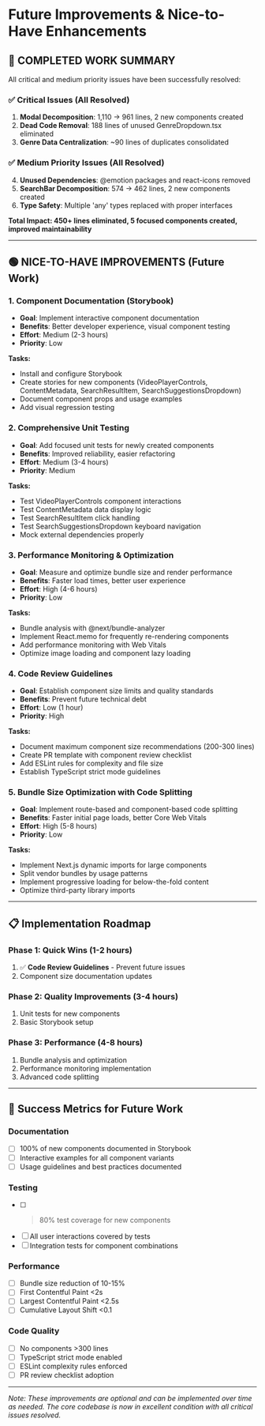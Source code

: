 # Future Improvements & Nice-to-Have Enhancements

## 🎉 **COMPLETED WORK SUMMARY**

All critical and medium priority issues have been successfully resolved:

### ✅ **Critical Issues (All Resolved)**

1. **Modal Decomposition**: 1,110 → 961 lines, 2 new components created
2. **Dead Code Removal**: 188 lines of unused GenreDropdown.tsx eliminated
3. **Genre Data Centralization**: ~90 lines of duplicates consolidated

### ✅ **Medium Priority Issues (All Resolved)**

4. **Unused Dependencies**: @emotion packages and react-icons removed
5. **SearchBar Decomposition**: 574 → 462 lines, 2 new components created
6. **Type Safety**: Multiple 'any' types replaced with proper interfaces

**Total Impact: 450+ lines eliminated, 5 focused components created, improved maintainability**

---

## 🟢 **NICE-TO-HAVE IMPROVEMENTS** (Future Work)

### **1. Component Documentation (Storybook)**

- **Goal**: Implement interactive component documentation
- **Benefits**: Better developer experience, visual component testing
- **Effort**: Medium (2-3 hours)
- **Priority**: Low

**Tasks:**

- Install and configure Storybook
- Create stories for new components (VideoPlayerControls, ContentMetadata, SearchResultItem, SearchSuggestionsDropdown)
- Document component props and usage examples
- Add visual regression testing

### **2. Comprehensive Unit Testing**

- **Goal**: Add focused unit tests for newly created components
- **Benefits**: Improved reliability, easier refactoring
- **Effort**: Medium (3-4 hours)
- **Priority**: Medium

**Tasks:**

- Test VideoPlayerControls component interactions
- Test ContentMetadata data display logic
- Test SearchResultItem click handling
- Test SearchSuggestionsDropdown keyboard navigation
- Mock external dependencies properly

### **3. Performance Monitoring & Optimization**

- **Goal**: Measure and optimize bundle size and render performance
- **Benefits**: Faster load times, better user experience
- **Effort**: High (4-6 hours)
- **Priority**: Low

**Tasks:**

- Bundle analysis with @next/bundle-analyzer
- Implement React.memo for frequently re-rendering components
- Add performance monitoring with Web Vitals
- Optimize image loading and component lazy loading

### **4. Code Review Guidelines**

- **Goal**: Establish component size limits and quality standards
- **Benefits**: Prevent future technical debt
- **Effort**: Low (1 hour)
- **Priority**: High

**Tasks:**

- Document maximum component size recommendations (200-300 lines)
- Create PR template with component review checklist
- Add ESLint rules for complexity and file size
- Establish TypeScript strict mode guidelines

### **5. Bundle Size Optimization with Code Splitting**

- **Goal**: Implement route-based and component-based code splitting
- **Benefits**: Faster initial page loads, better Core Web Vitals
- **Effort**: High (5-8 hours)
- **Priority**: Low

**Tasks:**

- Implement Next.js dynamic imports for large components
- Split vendor bundles by usage patterns
- Implement progressive loading for below-the-fold content
- Optimize third-party library imports

---

## 📋 **Implementation Roadmap**

### **Phase 1: Quick Wins (1-2 hours)**

1. ✅ **Code Review Guidelines** - Prevent future issues
2. Component size documentation updates

### **Phase 2: Quality Improvements (3-4 hours)**

1. Unit tests for new components
2. Basic Storybook setup

### **Phase 3: Performance (4-8 hours)**

1. Bundle analysis and optimization
2. Performance monitoring implementation
3. Advanced code splitting

---

## 🎯 **Success Metrics for Future Work**

### **Documentation**

- [ ] 100% of new components documented in Storybook
- [ ] Interactive examples for all component variants
- [ ] Usage guidelines and best practices documented

### **Testing**

- [ ] > 80% test coverage for new components
- [ ] All user interactions covered by tests
- [ ] Integration tests for component combinations

### **Performance**

- [ ] Bundle size reduction of 10-15%
- [ ] First Contentful Paint <2s
- [ ] Largest Contentful Paint <2.5s
- [ ] Cumulative Layout Shift <0.1

### **Code Quality**

- [ ] No components >300 lines
- [ ] TypeScript strict mode enabled
- [ ] ESLint complexity rules enforced
- [ ] PR review checklist adoption

---

_Note: These improvements are optional and can be implemented over time as needed. The core codebase is now in excellent condition with all critical issues resolved._
